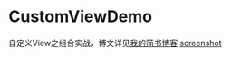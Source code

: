 # CustomViewDemo
自定义View之组合实战，博文详见[我的简书博客](http://www.jianshu.com/p/2d0db990f4d7)
[screenshot](https://github.com/brucevanfdm/CustomViewDemo/blob/master/app/art/CustomViewDemo.png)
